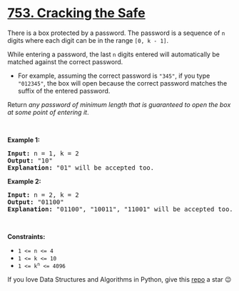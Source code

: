 # [753. Cracking the Safe][title]

<p>There is a box protected by a password. The password is a sequence of <code>n</code> digits where each digit can be in the range <code>[0, k - 1]</code>.</p>
<p>While entering a password, the last <code>n</code> digits entered will automatically be matched against the correct password.</p>
<ul>
<li>For example, assuming the correct password is <code>"345"</code>, if you type <code>"012345"</code>, the box will open because the correct password matches the suffix of the entered password.</li>
</ul>
<p>Return <em>any password of minimum length that is guaranteed to open the box at some point of entering it</em>.</p>
<p> </p>
<p><strong>Example 1:</strong></p>
<pre><strong>Input:</strong> n = 1, k = 2
<strong>Output:</strong> "10"
<strong>Explanation:</strong> "01" will be accepted too.
</pre>
<p><strong>Example 2:</strong></p>
<pre><strong>Input:</strong> n = 2, k = 2
<strong>Output:</strong> "01100"
<strong>Explanation:</strong> "01100", "10011", "11001" will be accepted too.
</pre>
<p> </p>
<p><strong>Constraints:</strong></p>
<ul>
<li><code>1 &lt;= n &lt;= 4</code></li>
<li><code>1 &lt;= k &lt;= 10</code></li>
<li><code>1 &lt;= k<sup>n</sup> &lt;= 4096</code></li>
</ul>


If you love Data Structures and Algorithms in Python, give this [repo][me] a star :wink:

[title]: https://leetcode.com/problems/cracking-the-safe
[me]: https://github.com/bumblebee211196/awesome-python-leetcode